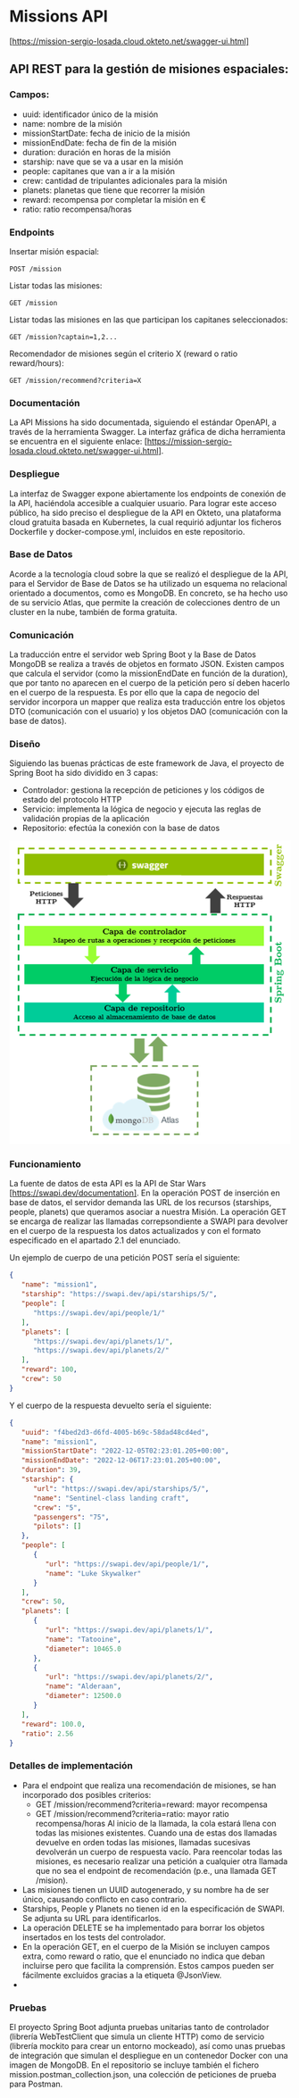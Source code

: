 # Missions API
[https://mission-sergio-losada.cloud.okteto.net/swagger-ui.html]
## API REST para la gestión de misiones espaciales:

### Campos:
 - uuid: identificador único de la misión
 - name: nombre de la misión
 - missionStartDate: fecha de inicio de la misión
 - missionEndDate: fecha de fin de la misión
 - duration: duración en horas de la misión
 - starship: nave que se va a usar en la misión
 - people: capitanes que van a ir a la misión
 - crew: cantidad de tripulantes adicionales para la misión
 - planets: planetas que tiene que recorrer la misión
 - reward: recompensa por completar la misión en €
 - ratio: ratio recompensa/horas

### Endpoints

Insertar misión espacial:
 ```
 POST /mission
 ```
 
Listar todas las misiones:
 ```
 GET /mission 
 ```

Listar todas las misiones en las que participan los capitanes seleccionados:
 ```
 GET /mission?captain=1,2...
 ```

Recomendador de misiones según el criterio X (reward o ratio reward/hours):
 ```
 GET /mission/recommend?criteria=X
 ``` 

### Documentación
La API Missions ha sido documentada, siguiendo el estándar OpenAPI, a través de la herramienta Swagger.
La interfaz gráfica de dicha herramienta se encuentra en el siguiente enlace: [https://mission-sergio-losada.cloud.okteto.net/swagger-ui.html].

### Despliegue
La interfaz de Swagger expone abiertamente los endpoints de conexión de la API, haciéndola accesible a cualquier usuario. Para lograr este acceso público, ha sido preciso el despliegue de la API en Okteto, una plataforma cloud gratuita basada en Kubernetes, la cual requirió adjuntar los ficheros Dockerfile y docker-compose.yml, incluidos en este repositorio.

### Base de Datos
Acorde a la tecnología cloud sobre la que se realizó el despliegue de la API, para el Servidor de Base de Datos se ha utilizado un esquema no relacional orientado a documentos, como es MongoDB. En concreto, se ha hecho uso de su servicio Atlas, que permite la creación de colecciones dentro de un cluster en la nube, también de forma gratuita.

### Comunicación
La traducción entre el servidor web Spring Boot y la Base de Datos MongoDB se realiza a través de objetos en formato JSON. Existen campos que calcula el servidor (como la missionEndDate en función de la duration), que por tanto no aparecen en el cuerpo de la petición pero sí deben hacerlo en el cuerpo de la respuesta. Es por ello que la capa de negocio del servidor incorpora un mapper que realiza esta traducción entre los objetos DTO (comunicación con el usuario) y los objetos DAO (comunicación con la base de datos).

### Diseño
Siguiendo las buenas prácticas de este framework de Java, el proyecto de Spring Boot ha sido dividido en 3 capas:
- Controlador: gestiona la recepción de peticiones y los códigos de estado del protocolo HTTP
- Servicio: implementa la lógica de negocio y ejecuta las reglas de validación propias de la aplicación
- Repositorio: efectúa la conexión con la base de datos

![Patrón de diseño de capas](https://raw.githubusercontent.com/sergio-losada/sergio-losada.github.io/2e0629da436579fef3729b282e62c62386a87d06/capas.PNG)

### Funcionamiento
La fuente de datos de esta API es la API de Star Wars [https://swapi.dev/documentation]. En la operación POST de inserción en base de datos, el servidor demanda las URL de los recursos (starships, people, planets) que queramos asociar a nuestra Misión. La operación GET se encarga de realizar las llamadas correpsondiente a SWAPI para devolver en el cuerpo de la respuesta los datos actualizados y con el formato especificado en el apartado 2.1 del enunciado.

Un ejemplo de cuerpo de una petición POST sería el siguiente:
```json
{
   "name": "mission1",
   "starship": "https://swapi.dev/api/starships/5/",
   "people": [
      "https://swapi.dev/api/people/1/"
   ],
   "planets": [
      "https://swapi.dev/api/planets/1/",
      "https://swapi.dev/api/planets/2/"
   ],
   "reward": 100,
   "crew": 50
}
```

Y el cuerpo de la respuesta devuelto sería el siguiente:
```json
{
   "uuid": "f4bed2d3-d6fd-4005-b69c-58dad48cd4ed",
   "name": "mission1",
   "missionStartDate": "2022-12-05T02:23:01.205+00:00",
   "missionEndDate": "2022-12-06T17:23:01.205+00:00",
   "duration": 39,
   "starship": {
      "url": "https://swapi.dev/api/starships/5/",
      "name": "Sentinel-class landing craft",
      "crew": "5",
      "passengers": "75",
      "pilots": []
   },
   "people": [
      {
         "url": "https://swapi.dev/api/people/1/",
         "name": "Luke Skywalker"
      }
   ],
   "crew": 50,
   "planets": [
      {
         "url": "https://swapi.dev/api/planets/1/",
         "name": "Tatooine",
         "diameter": 10465.0
      },
      {
         "url": "https://swapi.dev/api/planets/2/",
         "name": "Alderaan",
         "diameter": 12500.0
      }
   ],
   "reward": 100.0,
   "ratio": 2.56
}
```

### Detalles de implementación
- Para el endpoint que realiza una recomendación de misiones, se han incorporado dos posibles criterios:
  - GET /mission/recommend?criteria=reward: mayor recompensa
  - GET /mission/recommend?criteria=ratio: mayor ratio recompensa/horas
  Al inicio de la llamada, la cola estará llena con todas las misiones existentes. Cuando una de estas dos llamadas devuelve en orden todas las misiones, llamadas sucesivas devolverán un cuerpo de respuesta vacío. Para reencolar todas las misiones, es necesario realizar una petición a cualquier otra llamada que no sea el endpoint de recomendación (p.e., una llamada GET /mision).
- Las misiones tienen un UUID autogenerado, y su nombre ha de ser único, causando conflicto en caso contrario.
- Starships, People y Planets no tienen id en la especificación de SWAPI. Se adjunta su URL para identificarlos.
- La operación DELETE se ha implementado para borrar los objetos insertados en los tests del controlador.
- En la operación GET, en el cuerpo de la Misión se incluyen campos extra, como reward o ratio, que el enunciado no indica que deban incluirse pero que facilita la comprensión. Estos campos pueden ser fácilmente excluidos gracias a la etiqueta @JsonView.
-  

### Pruebas
El proyecto Spring Boot adjunta pruebas unitarias tanto de controlador (librería WebTestClient que simula un cliente HTTP) como de servicio (librería mockito para crear un entorno mockeado), así como unas pruebas de integración que simulan el despliegue en un contenedor Docker con una imagen de MongoDB. En el repositorio se incluye también el fichero mission.postman_collection.json, una colección de peticiones de prueba para Postman.
